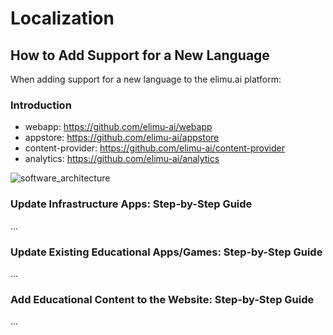 # Localization


## How to Add Support for a New Language

When adding support for a new language to the elimu.ai platform:


### Introduction

 * webapp: https://github.com/elimu-ai/webapp
 * appstore: https://github.com/elimu-ai/appstore
 * content-provider: https://github.com/elimu-ai/content-provider
 * analytics: https://github.com/elimu-ai/analytics

![software_architecture](https://user-images.githubusercontent.com/15718174/50562025-59dbfe80-0d08-11e9-9e86-3c69b860f0d3.png)


### Update Infrastructure Apps: Step-by-Step Guide

...


### Update Existing Educational Apps/Games: Step-by-Step Guide

...


### Add Educational Content to the Website: Step-by-Step Guide

...

